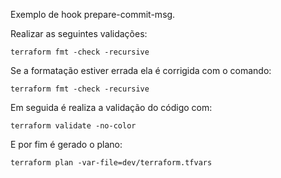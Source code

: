 Exemplo de hook prepare-commit-msg.

Realizar as seguintes validações:

`terraform fmt -check -recursive`

Se a formatação estiver errada ela é corrigida com o comando:

`terraform fmt -check -recursive`

Em seguida é realiza a validação do código com:

`terraform validate -no-color`

E por fim é gerado o plano:

`terraform plan -var-file=dev/terraform.tfvars`
